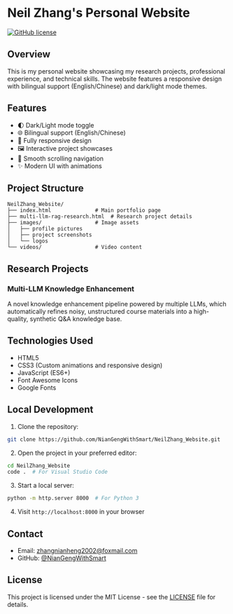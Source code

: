 # Neil Zhang's Personal Website

[![GitHub license](https://img.shields.io/github/license/NianGengWithSmart/NeilZhang_Website)](https://github.com/NianGengWithSmart/NeilZhang_Website/blob/main/LICENSE)

## Overview
This is my personal website showcasing my research projects, professional experience, and technical skills. The website features a responsive design with bilingual support (English/Chinese) and dark/light mode themes.

## Features
- 🌓 Dark/Light mode toggle
- 🌐 Bilingual support (English/Chinese)
- 📱 Fully responsive design
- 🖼️ Interactive project showcases
- 🎯 Smooth scrolling navigation
- ✨ Modern UI with animations

## Project Structure
```
NeilZhang_Website/
├── index.html              # Main portfolio page
├── multi-llm-rag-research.html  # Research project details
├── images/                 # Image assets
│   ├── profile pictures
│   ├── project screenshots
│   └── logos
└── videos/                 # Video content
```

## Research Projects
### Multi-LLM Knowledge Enhancement
A novel knowledge enhancement pipeline powered by multiple LLMs, which automatically refines noisy, unstructured course materials into a high-quality, synthetic Q&A knowledge base.

## Technologies Used
- HTML5
- CSS3 (Custom animations and responsive design)
- JavaScript (ES6+)
- Font Awesome Icons
- Google Fonts

## Local Development
1. Clone the repository:
```bash
git clone https://github.com/NianGengWithSmart/NeilZhang_Website.git
```

2. Open the project in your preferred editor:
```bash
cd NeilZhang_Website
code .  # For Visual Studio Code
```

3. Start a local server:
```bash
python -m http.server 8000  # For Python 3
```

4. Visit `http://localhost:8000` in your browser

## Contact
- Email: zhangnianheng2002@foxmail.com
- GitHub: [@NianGengWithSmart](https://github.com/NianGengWithSmart)

## License
This project is licensed under the MIT License - see the [LICENSE](LICENSE) file for details.